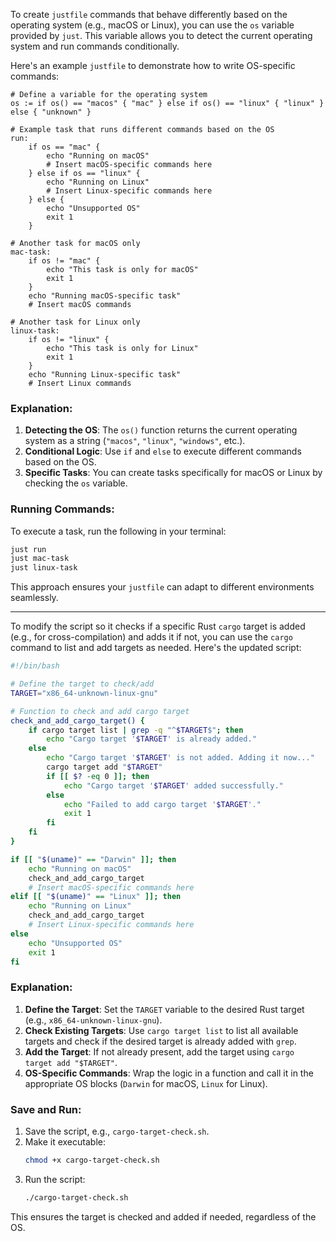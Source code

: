 To create `justfile` commands that behave differently based on the operating system (e.g., macOS or Linux), you can use the `os` variable provided by `just`. This variable allows you to detect the current operating system and run commands conditionally.

Here's an example `justfile` to demonstrate how to write OS-specific commands:

```justfile
# Define a variable for the operating system
os := if os() == "macos" { "mac" } else if os() == "linux" { "linux" } else { "unknown" }

# Example task that runs different commands based on the OS
run:
    if os == "mac" {
        echo "Running on macOS"
        # Insert macOS-specific commands here
    } else if os == "linux" {
        echo "Running on Linux"
        # Insert Linux-specific commands here
    } else {
        echo "Unsupported OS"
        exit 1
    }

# Another task for macOS only
mac-task:
    if os != "mac" {
        echo "This task is only for macOS"
        exit 1
    }
    echo "Running macOS-specific task"
    # Insert macOS commands

# Another task for Linux only
linux-task:
    if os != "linux" {
        echo "This task is only for Linux"
        exit 1
    }
    echo "Running Linux-specific task"
    # Insert Linux commands
```

### Explanation:
1. **Detecting the OS**: The `os()` function returns the current operating system as a string (`"macos"`, `"linux"`, `"windows"`, etc.).
2. **Conditional Logic**: Use `if` and `else` to execute different commands based on the OS.
3. **Specific Tasks**: You can create tasks specifically for macOS or Linux by checking the `os` variable.

### Running Commands:
To execute a task, run the following in your terminal:
```bash
just run
just mac-task
just linux-task
```

This approach ensures your `justfile` can adapt to different environments seamlessly.
_________
To modify the script so it checks if a specific Rust `cargo` target is added (e.g., for cross-compilation) and adds it if not, you can use the `cargo` command to list and add targets as needed. Here's the updated script:

```sh
#!/bin/bash

# Define the target to check/add
TARGET="x86_64-unknown-linux-gnu"

# Function to check and add cargo target
check_and_add_cargo_target() {
    if cargo target list | grep -q "^$TARGET$"; then
        echo "Cargo target '$TARGET' is already added."
    else
        echo "Cargo target '$TARGET' is not added. Adding it now..."
        cargo target add "$TARGET"
        if [[ $? -eq 0 ]]; then
            echo "Cargo target '$TARGET' added successfully."
        else
            echo "Failed to add cargo target '$TARGET'."
            exit 1
        fi
    fi
}

if [[ "$(uname)" == "Darwin" ]]; then
    echo "Running on macOS"
    check_and_add_cargo_target
    # Insert macOS-specific commands here
elif [[ "$(uname)" == "Linux" ]]; then
    echo "Running on Linux"
    check_and_add_cargo_target
    # Insert Linux-specific commands here
else
    echo "Unsupported OS"
    exit 1
fi
```

### Explanation:
1. **Define the Target**: Set the `TARGET` variable to the desired Rust target (e.g., `x86_64-unknown-linux-gnu`).
2. **Check Existing Targets**: Use `cargo target list` to list all available targets and check if the desired target is already added with `grep`.
3. **Add the Target**: If not already present, add the target using `cargo target add "$TARGET"`.
4. **OS-Specific Commands**: Wrap the logic in a function and call it in the appropriate OS blocks (`Darwin` for macOS, `Linux` for Linux).

### Save and Run:
1. Save the script, e.g., `cargo-target-check.sh`.
2. Make it executable:
   ```sh
   chmod +x cargo-target-check.sh
   ```
3. Run the script:
   ```sh
   ./cargo-target-check.sh
   ``` 

This ensures the target is checked and added if needed, regardless of the OS.
